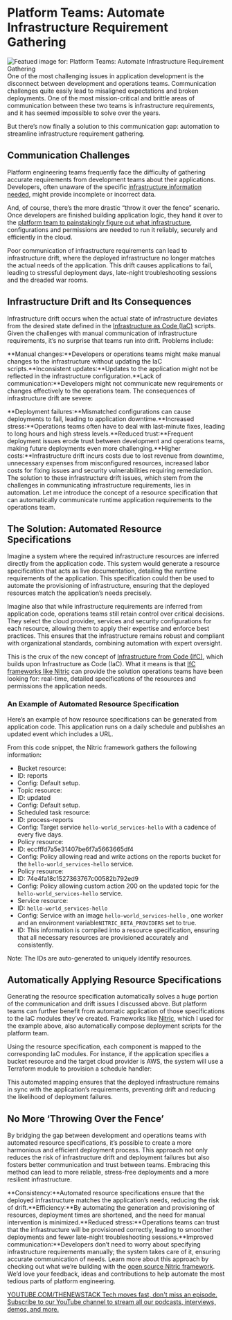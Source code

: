 # Platform Teams: Automate Infrastructure Requirement Gathering
![Featued image for: Platform Teams: Automate Infrastructure Requirement Gathering](https://cdn.thenewstack.io/media/2024/07/53b35cfb-automate-1024x642.png)
One of the most challenging issues in application development is the disconnect between development and operations teams. Communication challenges quite easily lead to misaligned expectations and broken deployments. One of the most mission-critical and brittle areas of communication between these two teams is infrastructure requirements, and it has seemed impossible to solve over the years.

But there’s now finally a solution to this communication gap: automation to streamline infrastructure requirement gathering.

## Communication Challenges
Platform engineering teams frequently face the difficulty of gathering accurate requirements from development teams about their applications. Developers, often unaware of the specific [infrastructure information needed](https://thenewstack.io/infrastructure-from-code-gives-ops-needed-freedom/), might provide incomplete or incorrect data.

And, of course, there’s the more drastic “throw it over the fence” scenario. Once developers are finished building application logic, they hand it over to the [platform team to painstakingly figure out what infrastructure](https://thenewstack.io/your-platform-engineering-toolkit-for-terraform-and-beyond/), configurations and permissions are needed to run it reliably, securely and efficiently in the cloud.

Poor communication of infrastructure requirements can lead to infrastructure drift, where the deployed infrastructure no longer matches the actual needs of the application. This drift causes applications to fail, leading to stressful deployment days, late-night troubleshooting sessions and the dreaded war rooms.

## Infrastructure Drift and Its Consequences
Infrastructure drift occurs when the actual state of infrastructure deviates from the desired state defined in the [Infrastructure as Code (IaC)](https://thenewstack.io/infrastructure-as-code-is-dead-long-live-infrastructure-from-code/) scripts. Given the challenges with manual communication of infrastructure requirements, it’s no surprise that teams run into drift. Problems include:

**Manual changes:**Developers or operations teams might make manual changes to the infrastructure without updating the IaC scripts.**Inconsistent updates:**Updates to the application might not be reflected in the infrastructure configuration.**Lack of communication:**Developers might not communicate new requirements or changes effectively to the operations team.
The consequences of infrastructure drift are severe:

**Deployment failures:**Mismatched configurations can cause deployments to fail, leading to application downtime.**Increased stress:**Operations teams often have to deal with last-minute fixes, leading to long hours and high stress levels.**Reduced trust:**Frequent deployment issues erode trust between development and operations teams, making future deployments even more challenging.**Higher costs:**Infrastructure drift incurs costs due to lost revenue from downtime, unnecessary expenses from misconfigured resources, increased labor costs for fixing issues and security vulnerabilities requiring remediation.
The solution to these infrastructure drift issues, which stem from the challenges in communicating infrastructure requirements, lies in automation. Let me introduce the concept of a resource specification that can automatically communicate runtime application requirements to the operations team.

## The Solution: Automated Resource Specifications
Imagine a system where the required infrastructure resources are inferred directly from the application code. This system would generate a resource specification that acts as live documentation, detailing the runtime requirements of the application. This specification could then be used to automate the provisioning of infrastructure, ensuring that the deployed resources match the application’s needs precisely.

Imagine also that while infrastructure requirements are inferred from application code, operations teams still retain control over critical decisions. They select the cloud provider, services and security configurations for each resource, allowing them to apply their expertise and enforce best practices. This ensures that the infrastructure remains robust and compliant with organizational standards, combining automation with expert oversight.

This is the crux of the new concept of [Infrastructure from Code (IfC)](https://thenewstack.io/terraform-isnt-dead/), which builds upon Infrastructure as Code (IaC). What it means is that [IfC frameworks like Nitric](https://github.com/nitrictech/nitric) can provide the solution operations teams have been looking for: real-time, detailed specifications of the resources and permissions the application needs.

### An Example of Automated Resource Specification
Here’s an example of how resource specifications can be generated from application code. This application runs on a daily schedule and publishes an updated event which includes a URL.

From this code snippet, the Nitric framework gathers the following information:

- Bucket resource:
- ID: reports
- Config: Default setup.
- Topic resource:
- ID: updated
- Config: Default setup.
- Scheduled task resource:
- ID: process-reports
- Config: Target service
`hello-world_services-hello`
with a cadence of every five days.
- Policy resource:
- ID: eccfffd7a5e31407be6f7a5663665df4
- Config: Policy allowing read and write actions on the reports bucket for the
`hello-world_services-hello`
service.
- Policy resource:
- ID: 74e4fa18c1527363767c00582b792ed9
- Config: Policy allowing custom action 200 on the updated topic for the
`hello-world_services-hello`
service.
- Service resource:
- ID:
`hello-world_services-hello`
- Config: Service with an image
`hello-world_services-hello`
, one worker and an environment variable`NITRIC_BETA_PROVIDERS`
set to true.
- ID:
This information is compiled into a resource specification, ensuring that all necessary resources are provisioned accurately and consistently.

Note: The IDs are auto-generated to uniquely identify resources.

## Automatically Applying Resource Specifications
Generating the resource specification automatically solves a huge portion of the communication and drift issues I discussed above. But platform teams can further benefit from automatic application of those specifications to the IaC modules they’ve created. Frameworks like [Nitric](https://nitric.io), which I used for the example above, also automatically compose deployment scripts for the platform team.

Using the resource specification, each component is mapped to the corresponding IaC modules. For instance, if the application specifies a bucket resource and the target cloud provider is AWS, the system will use a Terraform module to provision a schedule handler:

This automated mapping ensures that the deployed infrastructure remains in sync with the application’s requirements, preventing drift and reducing the likelihood of deployment failures.

## No More ‘Throwing Over the Fence’
By bridging the gap between development and operations teams with automated resource specifications, it’s possible to create a more harmonious and efficient deployment process. This approach not only reduces the risk of infrastructure drift and deployment failures but also fosters better communication and trust between teams. Embracing this method can lead to more reliable, stress-free deployments and a more resilient infrastructure.

**Consistency:**Automated resource specifications ensure that the deployed infrastructure matches the application’s needs, reducing the risk of drift.**Efficiency:**By automating the generation and provisioning of resources, deployment times are shortened, and the need for manual intervention is minimized.**Reduced stress:**Operations teams can trust that the infrastructure will be provisioned correctly, leading to smoother deployments and fewer late-night troubleshooting sessions.**Improved communication:**Developers don’t need to worry about specifying infrastructure requirements manually; the system takes care of it, ensuring accurate communication of needs.
Learn more about this approach by checking out what we’re building with the [open source Nitric framework](https://github.com/nitrictech/nitric). We’d love your feedback, ideas and contributions to help automate the most tedious parts of platform engineering.

[
YOUTUBE.COM/THENEWSTACK
Tech moves fast, don't miss an episode. Subscribe to our YouTube
channel to stream all our podcasts, interviews, demos, and more.
](https://youtube.com/thenewstack?sub_confirmation=1)